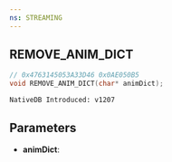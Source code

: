 ```yaml
---
ns: STREAMING
---
```

## REMOVE_ANIM_DICT

```c
// 0x4763145053A33D46 0x0AE050B5
void REMOVE_ANIM_DICT(char* animDict);
```

```
NativeDB Introduced: v1207
```

## Parameters
* **animDict**:
